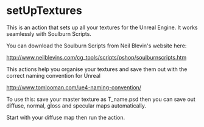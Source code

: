 # setUpTextures
This is an action that sets up all your textures for the Unreal Engine. It works seamlessly with Soulburn Scripts.

You can download the Soulburn Scripts from Neil Blevin's website here:

http://www.neilblevins.com/cg_tools/scripts/pshop/soulburnscripts.htm

This actions help you organise your textures and save them out with the correct naming convention for Unreal

http://www.tomlooman.com/ue4-naming-convention/

To use this: save your master texture as T_name.psd then you can save out diffuse, normal, gloss  and specular maps automatically.

Start with your diffuse map then run the action.
